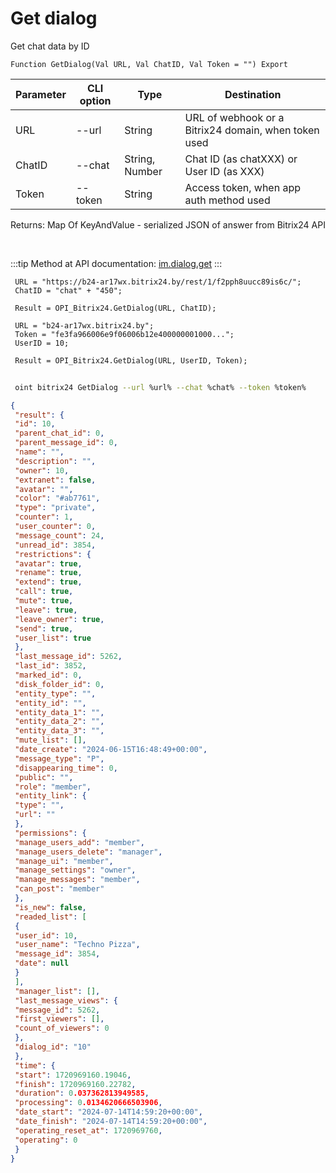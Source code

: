 ﻿---
sidebar_position: 14
---

# Get dialog
 Get chat data by ID



`Function GetDialog(Val URL, Val ChatID, Val Token = "") Export`

 | Parameter | CLI option | Type | Destination |
 |-|-|-|-|
 | URL | --url | String | URL of webhook or a Bitrix24 domain, when token used |
 | ChatID | --chat | String, Number | Chat ID (as chatXXX) or User ID (as XXX) |
 | Token | --token | String | Access token, when app auth method used |

 
 Returns: Map Of KeyAndValue - serialized JSON of answer from Bitrix24 API

<br/>

:::tip
Method at API documentation: [im.dialog.get](https://dev.1c-bitrix.ru/learning/course/?COURSE_ID=93&LESSON_ID=12886)
:::
<br/>


```bsl title="Code example"
 URL = "https://b24-ar17wx.bitrix24.by/rest/1/f2pph8uucc89is6c/";
 ChatID = "chat" + "450";
 
 Result = OPI_Bitrix24.GetDialog(URL, ChatID);
 
 URL = "b24-ar17wx.bitrix24.by";
 Token = "fe3fa966006e9f06006b12e400000001000...";
 UserID = 10;
 
 Result = OPI_Bitrix24.GetDialog(URL, UserID, Token);
```
	


```sh title="CLI command example"
 
 oint bitrix24 GetDialog --url %url% --chat %chat% --token %token%

```

```json title="Result"
{
 "result": {
 "id": 10,
 "parent_chat_id": 0,
 "parent_message_id": 0,
 "name": "",
 "description": "",
 "owner": 10,
 "extranet": false,
 "avatar": "",
 "color": "#ab7761",
 "type": "private",
 "counter": 1,
 "user_counter": 0,
 "message_count": 24,
 "unread_id": 3854,
 "restrictions": {
 "avatar": true,
 "rename": true,
 "extend": true,
 "call": true,
 "mute": true,
 "leave": true,
 "leave_owner": true,
 "send": true,
 "user_list": true
 },
 "last_message_id": 5262,
 "last_id": 3852,
 "marked_id": 0,
 "disk_folder_id": 0,
 "entity_type": "",
 "entity_id": "",
 "entity_data_1": "",
 "entity_data_2": "",
 "entity_data_3": "",
 "mute_list": [],
 "date_create": "2024-06-15T16:48:49+00:00",
 "message_type": "P",
 "disappearing_time": 0,
 "public": "",
 "role": "member",
 "entity_link": {
 "type": "",
 "url": ""
 },
 "permissions": {
 "manage_users_add": "member",
 "manage_users_delete": "manager",
 "manage_ui": "member",
 "manage_settings": "owner",
 "manage_messages": "member",
 "can_post": "member"
 },
 "is_new": false,
 "readed_list": [
 {
 "user_id": 10,
 "user_name": "Techno Pizza",
 "message_id": 3854,
 "date": null
 }
 ],
 "manager_list": [],
 "last_message_views": {
 "message_id": 5262,
 "first_viewers": [],
 "count_of_viewers": 0
 },
 "dialog_id": "10"
 },
 "time": {
 "start": 1720969160.19046,
 "finish": 1720969160.22782,
 "duration": 0.037362813949585,
 "processing": 0.0134620666503906,
 "date_start": "2024-07-14T14:59:20+00:00",
 "date_finish": "2024-07-14T14:59:20+00:00",
 "operating_reset_at": 1720969760,
 "operating": 0
 }
}
```
